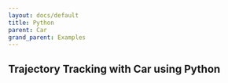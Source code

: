 ```yaml
---
layout: docs/default
title: Python
parent: Car
grand_parent: Examples
---
```



## Trajectory Tracking with Car using Python